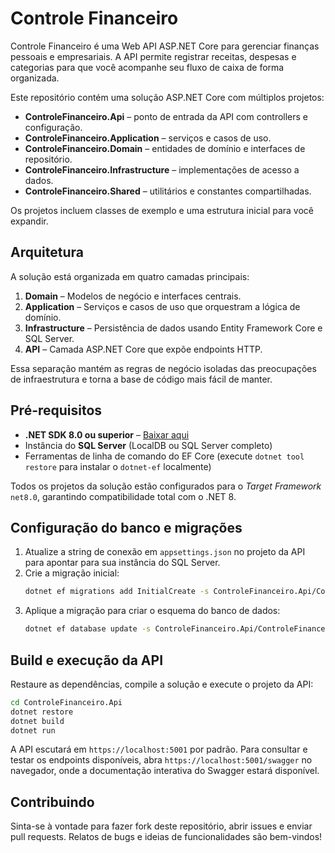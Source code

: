# Controle Financeiro

Controle Financeiro é uma Web API ASP.NET Core para gerenciar finanças pessoais e empresariais. A API permite registrar receitas, despesas e categorias para que você acompanhe seu fluxo de caixa de forma organizada.

Este repositório contém uma solução ASP.NET Core com múltiplos projetos:

- **ControleFinanceiro.Api** – ponto de entrada da API com controllers e configuração.
- **ControleFinanceiro.Application** – serviços e casos de uso.
- **ControleFinanceiro.Domain** – entidades de domínio e interfaces de repositório.
- **ControleFinanceiro.Infrastructure** – implementações de acesso a dados.
- **ControleFinanceiro.Shared** – utilitários e constantes compartilhadas.

Os projetos incluem classes de exemplo e uma estrutura inicial para você expandir.

## Arquitetura

A solução está organizada em quatro camadas principais:

1. **Domain** – Modelos de negócio e interfaces centrais.
2. **Application** – Serviços e casos de uso que orquestram a lógica de domínio.
3. **Infrastructure** – Persistência de dados usando Entity Framework Core e SQL Server.
4. **API** – Camada ASP.NET Core que expõe endpoints HTTP.

Essa separação mantém as regras de negócio isoladas das preocupações de infraestrutura e torna a base de código mais fácil de manter.

## Pré-requisitos

- **.NET SDK 8.0 ou superior** – [Baixar aqui](https://dotnet.microsoft.com/download)
- Instância do **SQL Server** (LocalDB ou SQL Server completo)
- Ferramentas de linha de comando do EF Core (execute `dotnet tool restore` para instalar o `dotnet-ef` localmente)

Todos os projetos da solução estão configurados para o *Target Framework* `net8.0`, garantindo compatibilidade total com o .NET 8.

## Configuração do banco e migrações

1. Atualize a string de conexão em `appsettings.json` no projeto da API para apontar para sua instância do SQL Server.
2. Crie a migração inicial:
   ```bash
   dotnet ef migrations add InitialCreate -s ControleFinanceiro.Api/ControleFinanceiro.Api.csproj -p ControleFinanceiro.Infrastructure/ControleFinanceiro.Infrastructure.csproj
   ```
3. Aplique a migração para criar o esquema do banco de dados:
   ```bash
   dotnet ef database update -s ControleFinanceiro.Api/ControleFinanceiro.Api.csproj -p ControleFinanceiro.Infrastructure/ControleFinanceiro.Infrastructure.csproj
   ```

## Build e execução da API

Restaure as dependências, compile a solução e execute o projeto da API:

```bash
cd ControleFinanceiro.Api
dotnet restore
dotnet build
dotnet run
```

A API escutará em `https://localhost:5001` por padrão. Para consultar e testar os endpoints disponíveis, abra `https://localhost:5001/swagger` no navegador, onde a documentação interativa do Swagger estará disponível.

## Contribuindo

Sinta-se à vontade para fazer fork deste repositório, abrir issues e enviar pull requests. Relatos de bugs e ideias de funcionalidades são bem-vindos!
